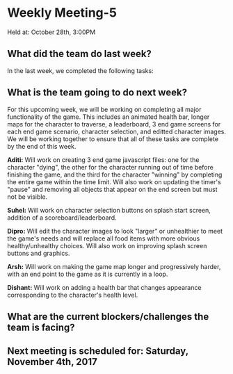 
# Weekly Meeting-5
Held at: October 28th, 3:00PM

## What did the team do last week?
In the last week, we completed the following tasks:


## What is the team going to do next week?
For this upcoming week, we will be working on completing all major functionality of the game. This includes an animated health bar, longer maps for the character to traverse, a leaderboard, 3 end game screens for each end game scenario, character selection, and editted character images. We will be working together to ensure that all of these tasks are complete by the end of this week.

**Aditi:** Will work on creating 3 end game javascript files: one for the character "dying", the other for the character running out of time before finishing the game, and the third for the character "winning" by completing the entire game within the time limit. Will also work on updating the timer's "pause" and removing all objects that appear on the end screen but must not be visible.

**Suhel:** Will work on character selection buttons on splash start screen, addition of a scoreboard/leaderboard.

**Dipro:** Will edit the character images to look "larger" or unhealthier to meet the game's needs and will replace all food items with more obvious healthy/unhealthy choices. Will also work on improving splash screen buttons and graphics.

**Arsh:** Will work on making the game map longer and progressively harder, with an end point to the game as it is currently in a loop.

**Dishant:** Will work on adding a health bar that changes appearance corresponding to the character's health level. 

## What are the current blockers/challenges the team is facing?


## Next meeting is scheduled for: Saturday, November 4th, 2017
